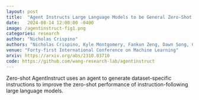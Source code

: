 ```yaml
---
layout: post
title:  "Agent Instructs Large Language Models to be General Zero-Shot Reasoners"
date:   2024-08-14 12:00:00 -0400
image: /agentinstruct-fig1.png
categories: research
author: "Nicholas Crispino"
authors: "Nicholas Crispino, Kyle Montgomery, Fankun Zeng, Dawn Song, Chenguang Wang"
venue: "Forty-first International Conference on Machine Learning"
arxiv: https://arxiv.org/abs/2310.03710
code: https://github.com/wang-research-lab/agentinstruct
---
```


Zero-shot AgentInstruct uses an agent to generate dataset-specific instructions to improve the zero-shot performance of instruction-following large language models.